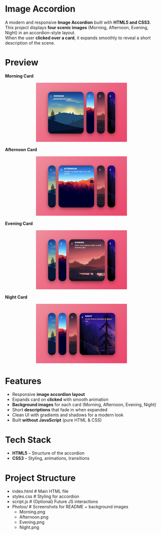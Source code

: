 # Image Accordion  
A modern and responsive **Image Accordion** built with **HTML5 and CSS3**.  
This project displays **four scenic images** (Morning, Afternoon, Evening, Night) in an accordion-style layout.  
When the user **clicked over a card**, it expands smoothly to reveal a short description of the scene.  


# Preview  
**Morning Card**
<p align="center">
  <img src="https://github.com/Karan-Roshan/Image-Accordion/blob/dce4792538ed34125a377ae7c92d5aa1976f7249/Photos/Morning%20Card.png" 
       alt="Morning Card" 
       width="300">
</p>

**Afternoon Card**
<p align="center">
  <img src="https://github.com/Karan-Roshan/Image-Accordion/blob/dce4792538ed34125a377ae7c92d5aa1976f7249/Photos/Afternoon%20Card.png" 
       alt="Afternoon Card" 
       width="300">
</p>

**Evening Card**
<p align="center">
  <img src="https://github.com/Karan-Roshan/Image-Accordion/blob/dce4792538ed34125a377ae7c92d5aa1976f7249/Photos/Evening%20Card.png" 
       alt="Evening Card" 
       width="300">
</p>

**Night Card**
<p align="center">
  <img src="https://github.com/Karan-Roshan/Image-Accordion/blob/dce4792538ed34125a377ae7c92d5aa1976f7249/Photos/Night%20Card.png" 
       alt="Night Card" 
       width="300">
</p>


# Features  
- Responsive **image accordion layout**  
- Expands card on **clicked** with smooth animation  
- **Background images** for each card (Morning, Afternoon, Evening, Night)  
- Short **descriptions** that fade in when expanded  
- Clean UI with gradients and shadows for a modern look  
- Built **without JavaScript** (pure HTML & CSS)  


# Tech Stack  
- **HTML5** – Structure of the accordion  
- **CSS3** – Styling, animations, transitions   


# Project Structure  
- index.html       # Main HTML file
- styles.css       # Styling for accordion
- script.js        # (Optional) Future JS interactions
- Photos/          # Screenshots for README + background images
    - Morning.png
    - Afternoon.png
    - Evening.png
    - Night.png
